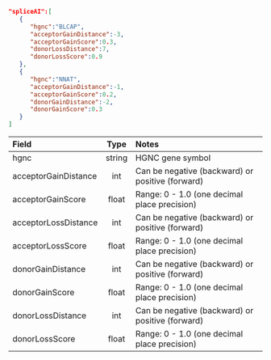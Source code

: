 ```json
"spliceAI":[ 
   {
      "hgnc":"BLCAP",
      "acceptorGainDistance":-3,
      "acceptorGainScore":0.3,
      "donorLossDistance":7,
      "donorLossScore":0.9
   },
   { 
      "hgnc":"NNAT",
      "acceptorGainDistance":-1,
      "acceptorGainScore":0.2,
      "donorGainDistance":-2,
      "donorGainScore":0.3
   }
]
```
| Field                | Type   | Notes                                            |
|:---------------------|:------:|:-------------------------------------------------|
| hgnc                 | string | HGNC gene symbol                                 |
| acceptorGainDistance | int    | Can be negative (backward) or positive (forward) |
| acceptorGainScore    | float  | Range: 0 - 1.0 (one decimal place precision)     |
| acceptorLossDistance | int    | Can be negative (backward) or positive (forward) |
| acceptorLossScore    | float  | Range: 0 - 1.0 (one decimal place precision)     |
| donorGainDistance    | int    | Can be negative (backward) or positive (forward) |
| donorGainScore       | float  | Range: 0 - 1.0 (one decimal place precision)     |
| donorLossDistance    | int    | Can be negative (backward) or positive (forward) |
| donorLossScore       | float  | Range: 0 - 1.0 (one decimal place precision)     |
